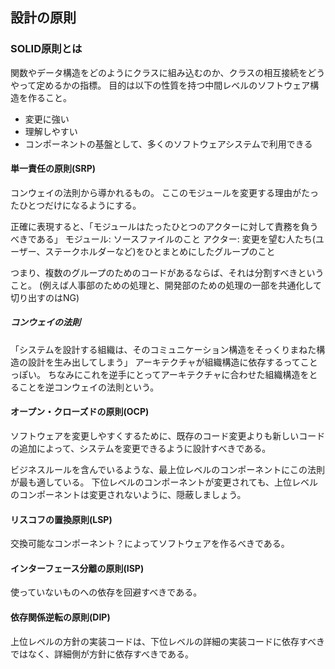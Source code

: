 ## 設計の原則

### SOLID原則とは
関数やデータ構造をどのようにクラスに組み込むのか、クラスの相互接続をどうやって定めるかの指標。
目的は以下の性質を持つ中間レベルのソフトウェア構造を作ること。
* 変更に強い
* 理解しやすい
* コンポーネントの基盤として、多くのソフトウェアシステムで利用できる

#### 単一責任の原則(SRP)
コンウェイの法則から導かれるもの。
ここのモジュールを変更する理由がたったひとつだけになるようにする。

正確に表現すると、「モジュールはたったひとつのアクターに対して責務を負うべきである」
モジュール: ソースファイルのこと
アクター: 変更を望む人たち(ユーザー、ステークホルダーなど)をひとまとめにしたグループのこと

つまり、複数のグループのためのコードがあるならば、それは分割すべきということ。
(例えば人事部のための処理と、開発部のための処理の一部を共通化して切り出すのはNG)

##### コンウェイの法則
「システムを設計する組織は、そのコミュニケーション構造をそっくりまねた構造の設計を生み出してしまう」
アーキテクチャが組織構造に依存するってことっぽい。
ちなみにこれを逆手にとってアーキテクチャに合わせた組織構造をとることを逆コンウェイの法則という。

#### オープン・クローズドの原則(OCP)
ソフトウェアを変更しやすくするために、既存のコード変更よりも新しいコードの追加によって、システムを変更できるように設計すべきである。

ビジネスルールを含んでいるような、最上位レベルのコンポーネントにこの法則が最も適している。
下位レベルのコンポーネントが変更されても、上位レベルのコンポーネントは変更されないように、隠蔽しましょう。

#### リスコフの置換原則(LSP)
交換可能なコンポーネント？によってソフトウェアを作るべきである。

#### インターフェース分離の原則(ISP)
使っていないものへの依存を回避すべきである。

#### 依存関係逆転の原則(DIP)
上位レベルの方針の実装コードは、下位レベルの詳細の実装コードに依存すべきではなく、詳細側が方針に依存すべきである。
